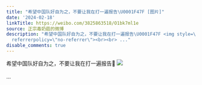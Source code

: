 ```yaml
---
title: "希望中国队好自为之，不要让我在打一遍报告\U0001F47F [图片]"
date: '2024-02-18'
linkTitle: https://weibo.com/3825863518/O1bk7ml1e
source: 正宗毒奶菇的微博
description: "希望中国队好自为之，不要让我在打一遍报告\U0001F47F <img style=\"\" src=\"https://tvax3.sinaimg.cn/large/e40a0b5ely1hmxqvu5401j20zo0uo41w.jpg\"
  referrerpolicy=\"no-referrer\"><br><br> ..."
disable_comments: true
---
```

希望中国队好自为之，不要让我在打一遍报告👿 <img style="" src="https://tvax3.sinaimg.cn/large/e40a0b5ely1hmxqvu5401j20zo0uo41w.jpg" referrerpolicy="no-referrer"><br><br> ...